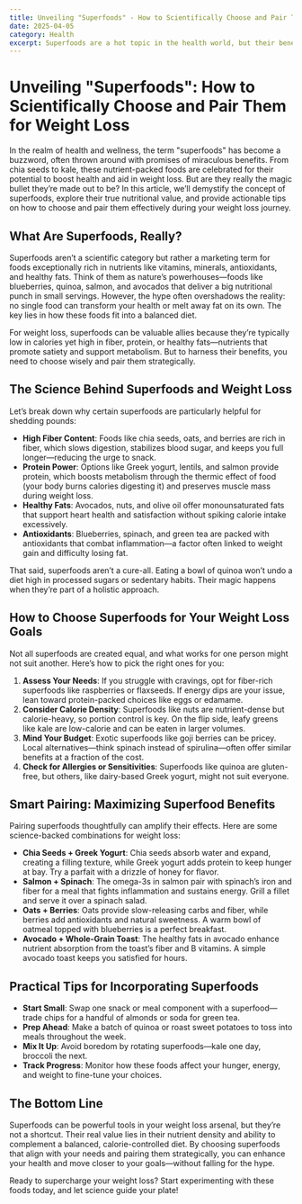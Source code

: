 ```yaml
---
title: Unveiling "Superfoods" - How to Scientifically Choose and Pair Them for Weight Loss
date: 2025-04-05
category: Health
excerpt: Superfoods are a hot topic in the health world, but their benefits are often overhyped or misunderstood. This article breaks down the science behind superfoods and offers practical advice on selecting and combining them for effective weight loss.
---
```


# Unveiling "Superfoods": How to Scientifically Choose and Pair Them for Weight Loss

In the realm of health and wellness, the term "superfoods" has become a buzzword, often thrown around with promises of miraculous benefits. From chia seeds to kale, these nutrient-packed foods are celebrated for their potential to boost health and aid in weight loss. But are they really the magic bullet they’re made out to be? In this article, we’ll demystify the concept of superfoods, explore their true nutritional value, and provide actionable tips on how to choose and pair them effectively during your weight loss journey.

## What Are Superfoods, Really?

Superfoods aren’t a scientific category but rather a marketing term for foods exceptionally rich in nutrients like vitamins, minerals, antioxidants, and healthy fats. Think of them as nature’s powerhouses—foods like blueberries, quinoa, salmon, and avocados that deliver a big nutritional punch in small servings. However, the hype often overshadows the reality: no single food can transform your health or melt away fat on its own. The key lies in how these foods fit into a balanced diet.

For weight loss, superfoods can be valuable allies because they’re typically low in calories yet high in fiber, protein, or healthy fats—nutrients that promote satiety and support metabolism. But to harness their benefits, you need to choose wisely and pair them strategically.

## The Science Behind Superfoods and Weight Loss

Let’s break down why certain superfoods are particularly helpful for shedding pounds:

- **High Fiber Content**: Foods like chia seeds, oats, and berries are rich in fiber, which slows digestion, stabilizes blood sugar, and keeps you full longer—reducing the urge to snack.
- **Protein Power**: Options like Greek yogurt, lentils, and salmon provide protein, which boosts metabolism through the thermic effect of food (your body burns calories digesting it) and preserves muscle mass during weight loss.
- **Healthy Fats**: Avocados, nuts, and olive oil offer monounsaturated fats that support heart health and satisfaction without spiking calorie intake excessively.
- **Antioxidants**: Blueberries, spinach, and green tea are packed with antioxidants that combat inflammation—a factor often linked to weight gain and difficulty losing fat.

That said, superfoods aren’t a cure-all. Eating a bowl of quinoa won’t undo a diet high in processed sugars or sedentary habits. Their magic happens when they’re part of a holistic approach.

## How to Choose Superfoods for Your Weight Loss Goals

Not all superfoods are created equal, and what works for one person might not suit another. Here’s how to pick the right ones for you:

1. **Assess Your Needs**: If you struggle with cravings, opt for fiber-rich superfoods like raspberries or flaxseeds. If energy dips are your issue, lean toward protein-packed choices like eggs or edamame.
2. **Consider Calorie Density**: Superfoods like nuts are nutrient-dense but calorie-heavy, so portion control is key. On the flip side, leafy greens like kale are low-calorie and can be eaten in larger volumes.
3. **Mind Your Budget**: Exotic superfoods like goji berries can be pricey. Local alternatives—think spinach instead of spirulina—often offer similar benefits at a fraction of the cost.
4. **Check for Allergies or Sensitivities**: Superfoods like quinoa are gluten-free, but others, like dairy-based Greek yogurt, might not suit everyone.

## Smart Pairing: Maximizing Superfood Benefits

Pairing superfoods thoughtfully can amplify their effects. Here are some science-backed combinations for weight loss:

- **Chia Seeds + Greek Yogurt**: Chia seeds absorb water and expand, creating a filling texture, while Greek yogurt adds protein to keep hunger at bay. Try a parfait with a drizzle of honey for flavor.
- **Salmon + Spinach**: The omega-3s in salmon pair with spinach’s iron and fiber for a meal that fights inflammation and sustains energy. Grill a fillet and serve it over a spinach salad.
- **Oats + Berries**: Oats provide slow-releasing carbs and fiber, while berries add antioxidants and natural sweetness. A warm bowl of oatmeal topped with blueberries is a perfect breakfast.
- **Avocado + Whole-Grain Toast**: The healthy fats in avocado enhance nutrient absorption from the toast’s fiber and B vitamins. A simple avocado toast keeps you satisfied for hours.

## Practical Tips for Incorporating Superfoods

- **Start Small**: Swap one snack or meal component with a superfood—trade chips for a handful of almonds or soda for green tea.
- **Prep Ahead**: Make a batch of quinoa or roast sweet potatoes to toss into meals throughout the week.
- **Mix It Up**: Avoid boredom by rotating superfoods—kale one day, broccoli the next.
- **Track Progress**: Monitor how these foods affect your hunger, energy, and weight to fine-tune your choices.

## The Bottom Line

Superfoods can be powerful tools in your weight loss arsenal, but they’re not a shortcut. Their real value lies in their nutrient density and ability to complement a balanced, calorie-controlled diet. By choosing superfoods that align with your needs and pairing them strategically, you can enhance your health and move closer to your goals—without falling for the hype.

Ready to supercharge your weight loss? Start experimenting with these foods today, and let science guide your plate!
